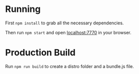 # Running

First `npm install` to grab all the necessary dependencies.

Then run `npm start` and open <localhost:7770> in your browser.

# Production Build

Run `npm run build` to create a distro folder and a bundle.js file.
